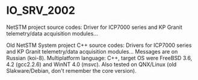 # IO_SRV_2002
NetSTM project source codes: Driver for ICP7000 series and KP Granit telemetry/data acquisition modules... 

Old NetSTM System project C++ source codes: Drivers for ICP7000 series and KP Granit telemetry/data acquisition modules... 
Messages are on Russian (koi-8). 
Multiplatform language: C++, target OS were FreeBSD 3.6, 4.2 (gcc2.2.6) and WinNT 4.0 (msvc). 
Also tested on QNX/Linux (old Slakware/Debian, don't remember the core version).

